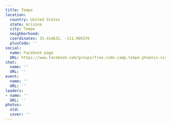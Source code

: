 ```yaml
---
title: Tempe
location:
  country: United States
  state: Arizona
  city: Tempe
  neighborhood: 
  coordinates: 33.414631, -111.909376
  plusCode: ''
social:
  name: Facebook page
  URL: https://www.facebook.com/groups/free.code.camp.tempe.phoenix.scottsdale
chat:
  name: ''
  URL: ''
event:
  name: ''
  URL: ''
leaders:
- name: ''
  URL: ''
photos:
  old: 
  cover: ''
---
```

